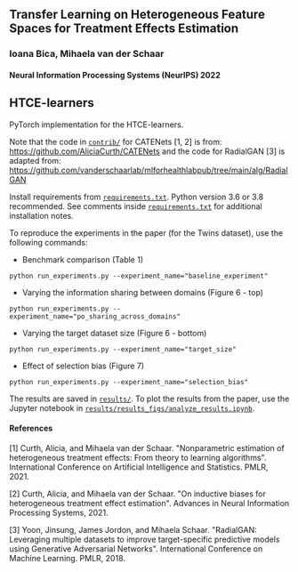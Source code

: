 ## Transfer Learning on Heterogeneous Feature Spaces for Treatment Effects Estimation

### Ioana Bica, Mihaela van der Schaar

#### Neural Information Processing Systems (NeurIPS) 2022


## HTCE-learners

PyTorch implementation for the HTCE-learners.  

Note that the code in [`contrib/`](./contrib/) for CATENets [1, 2] is from:  https://github.com/AliciaCurth/CATENets
and the code for RadialGAN [3] is adapted from: https://github.com/vanderschaarlab/mlforhealthlabpub/tree/main/alg/RadialGAN 

Install requirements from [`requirements.txt`](./requirements.txt). Python version 3.6 or 3.8 recommended. See comments inside [`requirements.txt`](./requirements.txt) for additional installation notes.

To reproduce the experiments in the paper (for the Twins dataset), use the following commands:
- Benchmark comparison (Table 1)
```
python run_experiments.py --experiment_name="baseline_experiment"
```
- Varying the information sharing between domains (Figure 6 - top)
```
python run_experiments.py --experiment_name="po_sharing_across_domains"
```
- Varying the target dataset size (Figure 6 - bottom)
```
python run_experiments.py --experiment_name="target_size"
```
- Effect of selection bias (Figure 7)
```
python run_experiments.py --experiment_name="selection_bias"
```

The results are saved in [`results/`](./results/). To plot the results from the paper, use the Jupyter notebook in [`results/results_figs/analyze_results.ipynb`](./results/results_figs/analyze_results.ipynb).


#### References
[1] Curth, Alicia, and Mihaela van der Schaar. "Nonparametric estimation of heterogeneous treatment effects: From theory to learning algorithms". International Conference on Artificial Intelligence and Statistics. PMLR, 2021.

[2] Curth, Alicia, and Mihaela van der Schaar. "On inductive biases for heterogeneous treatment effect estimation". Advances in Neural Information Processing Systems, 2021.

[3] Yoon, Jinsung, James Jordon, and Mihaela Schaar. "RadialGAN: Leveraging multiple datasets to improve target-specific predictive models using Generative Adversarial Networks". International Conference on Machine Learning. PMLR, 2018.

